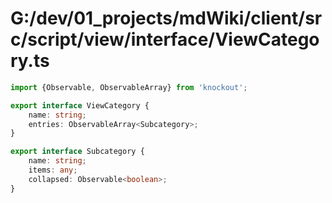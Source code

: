 # G:/dev/01_projects/mdWiki/client/src/script/view/interface/ViewCategory.ts
```typescript
import {Observable, ObservableArray} from 'knockout';

export interface ViewCategory {
    name: string;
    entries: ObservableArray<Subcategory>;
}

export interface Subcategory {
    name: string;
    items: any;
    collapsed: Observable<boolean>;
}
 ```